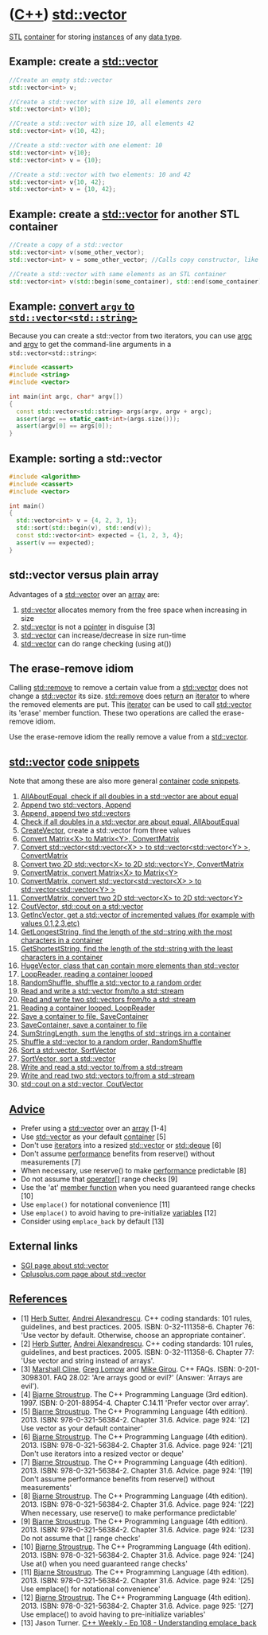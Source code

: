 # ([C++](Cpp.md)) [std::vector](CppStdVector.md)

[STL](CppStl.md) [container](CppContainer.md) for storing
[instances](CppInstance.md) of any [data type](CppDataType.md).

## Example: create a [std::vector](CppStdVector.md)

```c++
//Create an empty std::vector
std::vector<int> v;

//Create a std::vector with size 10, all elements zero
std::vector<int> v(10);

//Create a std::vector with size 10, all elements 42
std::vector<int> v(10, 42);

//Create a std::vector with one element: 10
std::vector<int> v{10};
std::vector<int> v = {10};

//Create a std::vector with two elements: 10 and 42
std::vector<int> v{10, 42};
std::vector<int> v = {10, 42};
```

## Example: create a [std::vector](CppStdVector.md) for another STL container

```c++
//Create a copy of a std::vector
std::vector<int> v(some_other_vector);
std::vector<int> v = some_other_vector; //Calls copy constructor, like above

//Create a std::vector with same elements as an STL container
std::vector<int> v(std::begin(some_container), std::end(some_container));
```

## Example: [convert `argv` to `std::vector<std::string>`](CppArgvToStdVectorStdString.md)

Because you can create a std::vector from two iterators, you can
use [argc](CppArgc.md) and [argv](CppArgv.md) to get the
command-line arguments in a `std::vector<std::string>`:

```c++ 
#include <cassert>
#include <string>
#include <vector>

int main(int argc, char* argv[])
{
  const std::vector<std::string> args(argv, argv + argc);
  assert(argc == static_cast<int>(args.size()));
  assert(argv[0] == args[0]);
}
```

## Example: sorting a std::vector

```c++
#include <algorithm>
#include <cassert>
#include <vector>

int main()
{
  std::vector<int> v = {4, 2, 3, 1};
  std::sort(std::begin(v), std::end(v));
  const std::vector<int> expected = {1, 2, 3, 4};
  assert(v == expected);
}
```

## std::vector versus plain array

Advantages of a [std::vector](CppStdVector.md) over an
[array](CppArray.md) are:

1.  [std::vector](CppStdVector.md) allocates memory from the free space when increasing in size
2.  [std::vector](CppStdVector.md) is not a [pointer](CppPointer.md) in disguise [3]
3.  [std::vector](CppStdVector.md) can increase/decrease in size run-time
4.  [std::vector](CppStdVector.md) can do range checking (using at())

## The erase-remove idiom

Calling [std::remove](CppStdRemove.md) to remove a certain value from a
[std::vector](CppStdVector.md) does not change a
[std::vector](CppStdVector.md) its size. [std::remove](CppStdRemove.md) does
[return](CppReturn.md) an [iterator](CppIterator.md) to where the
removed elements are put. This [iterator](CppIterator.md) can be used
to call [std::vector](CppStdVector.md) its 'erase' member function. These
two operations are called the erase-remove idiom.

Use the erase-remove idiom the really remove a value from a
[std::vector](CppStdVector.md).

## [std::vector](CppStdVector.md) [code snippets](CppCodeSnippets.md)

Note that among these are also more general
[container](CppContainer.md) [code snippets](CppCodeSnippets.md).

1.  [AllAboutEqual, check if all doubles in a std::vector are about equal](CppAllAboutEqual.md)
2.  [Append two std::vectors, Append](CppAppend.md)
3.  [Append, append two std::vectors](CppAppend.md)
4.  [Check if all doubles in a std::vector are about equal, AllAboutEqual](CppAllAboutEqual.md)
5.  [CreateVector](CppCreateVector.md), create a std::vector from three values
6.  [Convert Matrix&lt;X&gt; to Matrix&lt;Y&gt;, ConvertMatrix](CppConvertMatrix.md)
7.  [Convert std::vector&lt;std::vector&lt;X&gt; &gt; to std::vector&lt;std::vector&lt;Y&gt; &gt;, ConvertMatrix](CppConvertMatrix.md)
8.  [Convert two 2D std::vector&lt;X&gt; to 2D std::vector&lt;Y&gt;, ConvertMatrix](CppConvertMatrix.md)
9.  [ConvertMatrix, convert Matrix&lt;X&gt; to Matrix&lt;Y&gt;](CppConvertMatrix.md)
10. [ConvertMatrix, convert std::vector&lt;std::vector&lt;X&gt; &gt; to std::vector&lt;std::vector&lt;Y&gt; &gt;](CppConvertMatrix.md)
11. [ConvertMatrix, convert two 2D std::vector&lt;X&gt; to 2D std::vector&lt;Y&gt;](CppConvertMatrix.md)
12. [CoutVector, std::cout on a std::vector](CppCoutVector.md)
13. [GetIncVector, get a std::vector of incremented values (for example with values 0,1,2,3,etc)](CppGetIncVector.md)
14. [GetLongestString, find the length of the std::string with the most characters in a container](CppGetLongestStringLength.md)
15. [GetShortestString, find the length of the std::string with the least characters in a container](CppGetShortestStringLength.md)
16. [HugeVector, class that can contain more elements than std::vector](CppHugeVector.md)
17. [LoopReader, reading a container looped](CppLoopReader.md)
18. [RandomShuffle, shuffle a std::vector to a random order](CppStdRandom_shuffle.md)
19. [Read and write a std::vector from/to a std::stream](CppVectorToStream.md)
20. [Read and write two std::vectors from/to a std::stream](CppVectorsToStream.md)
21. [Reading a container looped, LoopReader](CppLoopReader.md)
22. [Save a container to file, SaveContainer](CppSaveContainer.md)
23. [SaveContainer, save a container to file](CppSaveContainer.md)
24. [SumStringLength, sum the lengths of std::strings irn a container](CppSumStringLength.md)
25. [Shuffle a std::vector to a random order, RandomShuffle](CppStdRandom_shuffle.md)
26. [Sort a std::vector, SortVector](CppSortVector.md)
27. [SortVector, sort a std::vector](CppSortVector.md)
28. [Write and read a std::vector to/from a std::stream](CppVectorToStream.md)
29. [Write and read two std::vectors to/from a std::stream](CppVectorsToStream.md)
30. [std::cout on a std::vector, CoutVector](CppCoutVector.md)

## [Advice](CppAdvice.md)

 * Prefer using a [std::vector](CppStdVector.md) over an [array](CppArray.md) [1-4]
 * Use [std::vector](CppStdVector.md) as your default [container](CppContainer.md) [5]
 * Don't use [iterators](CppIterator.md) into a resized [std::vector](CppStdVector.md) or [std::deque](CppStdDeque.md) [6]
 * Don't assume [performance](CppPerformance.md) benefits from reserve() without measurements [7]
 * When necessary, use reserve() to make [performance](CppPerformance.md) predictable [8]
 * Do not assume that [operator[]](CppOperatorIndex.md) range checks [9]
 * Use the 'at' [member function](CppMemberFunction.md) when you need guaranteed range checks [10]
 * Use `emplace()` for notational convenience [11]
 * Use `emplace()` to avoid having to pre-initialize [variables](CppVariable.md) [12]
 * Consider using `emplace_back` by default [13]

## External links

 * [SGI page about std::vector](http://www.sgi.com/tech/stl/Vector.html)
 * [Cplusplus.com page about std::vector](http://www.cplusplus.com/reference/stl/vector/vector)

## [References](CppReferences.md)

 * [1] [Herb Sutter](CppHerbSutter.md), [Andrei Alexandrescu](CppAndreiAlexandrescu.md). C++ coding standards: 101 rules, guidelines, and best practices. 2005. ISBN: 0-32-111358-6. Chapter 76: 'Use vector by default. Otherwise, choose an appropriate container'.
 * [2] [Herb Sutter](CppHerbSutter.md), [Andrei Alexandrescu](CppAndreiAlexandrescu.md). C++ coding standards: 101 rules, guidelines, and best practices. 2005. ISBN: 0-32-111358-6. Chapter 77: 'Use vector and string instead of arrays'.
 * [3] [Marshall Cline](CppMarshallCline.md), [Greg Lomow](CppGregLomow.md) and [Mike Girou](CppMikeGirou.md). C++ FAQs. ISBN: 0-201-3098301. FAQ 28.02: 'Are arrays good or evil?' (Answer: 'Arrays are evil').
 * [4] [Bjarne Stroustrup](CppBjarneStroustrup.md). The C++ Programming Language (3rd edition). 1997. ISBN: 0-201-88954-4. Chapter C.14.11 'Prefer vector over array'.
 * [5] [Bjarne Stroustrup](CppBjarneStroustrup.md). The C++ Programming Language (4th edition). 2013. ISBN: 978-0-321-56384-2. Chapter 31.6. Advice. page 924: '[2] Use vector as your default container'
 * [6] [Bjarne Stroustrup](CppBjarneStroustrup.md). The C++ Programming Language (4th edition). 2013. ISBN: 978-0-321-56384-2. Chapter 31.6. Advice. page 924: '[21] Don't use iterators into a resized vector or deque'
 * [7] [Bjarne Stroustrup](CppBjarneStroustrup.md). The C++ Programming Language (4th edition). 2013. ISBN: 978-0-321-56384-2. Chapter 31.6. Advice. page 924: '[19] Don't assume performance benefits from reserve() without measurements'
 * [8] [Bjarne Stroustrup](CppBjarneStroustrup.md). The C++ Programming Language (4th edition). 2013. ISBN: 978-0-321-56384-2. Chapter 31.6. Advice. page 924: '[22] When necessary, use reserve() to make performance predictable'
 * [9] [Bjarne Stroustrup](CppBjarneStroustrup.md). The C++ Programming Language (4th edition). 2013. ISBN: 978-0-321-56384-2. Chapter 31.6. Advice. page 924: '[23] Do not assume that [] range checks'
 * [10] [Bjarne Stroustrup](CppBjarneStroustrup.md). The C++ Programming Language (4th edition). 2013. ISBN: 978-0-321-56384-2. Chapter 31.6. Advice. page 924: '[24] Use at() when you need guaranteed range checks'
 * [11] [Bjarne Stroustrup](CppBjarneStroustrup.md). The C++ Programming Language (4th edition). 2013. ISBN: 978-0-321-56384-2. Chapter 31.6. Advice. page 924: '[25] Use emplace() for notational convenience'
 * [12] [Bjarne Stroustrup](CppBjarneStroustrup.md). The C++ Programming Language (4th edition). 2013. ISBN: 978-0-321-56384-2. Chapter 31.6. Advice. page 925: '[27] Use emplace() to avoid having to pre-initialize variables'
 * [13] Jason Turner. [C++ Weekly - Ep 108 - Understanding emplace_back](https://youtu.be/uwv1uvi1OTU)